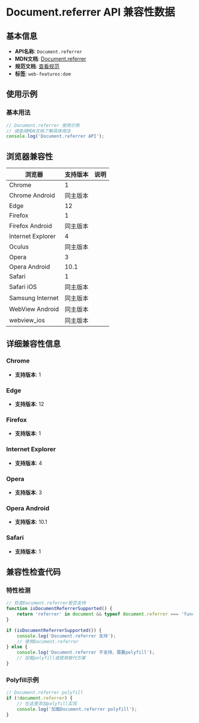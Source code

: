 # Document.referrer API 兼容性数据

## 基本信息

- **API名称**: `Document.referrer`
- **MDN文档**: [Document.referrer](https://developer.mozilla.org/docs/Web/API/Document/referrer)
- **规范文档**: [查看规范](https://html.spec.whatwg.org/multipage/dom.html#dom-document-referrer-dev)
- **标签**: `web-features:dom`

## 使用示例

### 基本用法

```javascript
// Document.referrer 使用示例
// 请查阅MDN文档了解具体用法
console.log('Document.referrer API');
```

## 浏览器兼容性

| 浏览器 | 支持版本 | 说明 |
|--------|----------|------|
| Chrome | 1 |  |
| Chrome Android | 同主版本 |  |
| Edge | 12 |  |
| Firefox | 1 |  |
| Firefox Android | 同主版本 |  |
| Internet Explorer | 4 |  |
| Oculus | 同主版本 |  |
| Opera | 3 |  |
| Opera Android | 10.1 |  |
| Safari | 1 |  |
| Safari iOS | 同主版本 |  |
| Samsung Internet | 同主版本 |  |
| WebView Android | 同主版本 |  |
| webview_ios | 同主版本 |  |

## 详细兼容性信息

### Chrome

- **支持版本**: 1

### Edge

- **支持版本**: 12

### Firefox

- **支持版本**: 1

### Internet Explorer

- **支持版本**: 4

### Opera

- **支持版本**: 3

### Opera Android

- **支持版本**: 10.1

### Safari

- **支持版本**: 1

## 兼容性检查代码

### 特性检测

```javascript
// 检查Document.referrer是否支持
function isDocumentReferrerSupported() {
    return 'referrer' in document && typeof document.referrer === 'function';
}

if (isDocumentReferrerSupported()) {
    console.log('Document.referrer 支持');
    // 使用Document.referrer
} else {
    console.log('Document.referrer 不支持，需要polyfill');
    // 加载polyfill或使用替代方案
}
```

### Polyfill示例

```javascript
// Document.referrer polyfill
if (!document.referrer) {
    // 在这里添加polyfill实现
    console.log('加载Document.referrer polyfill');
}
```

